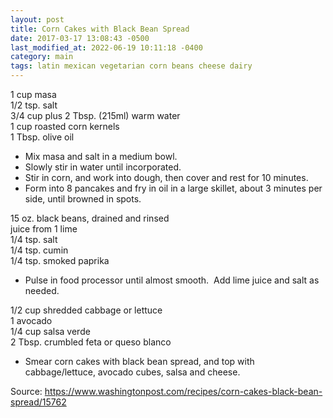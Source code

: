 ```yaml
---
layout: post
title: Corn Cakes with Black Bean Spread
date: 2017-03-17 13:08:43 -0500
last_modified_at: 2022-06-19 10:11:18 -0400
category: main
tags: latin mexican vegetarian corn beans cheese dairy
---
```

1 cup masa  
1/2 tsp. salt  
3/4 cup plus 2 Tbsp. (215ml) warm water  
1 cup roasted corn kernels  
1 Tbsp. olive oil  

  * Mix masa and salt in a medium bowl.
  * Slowly stir in water until incorporated.
  * Stir in corn, and work into dough, then cover and rest for 10 minutes.
  * Form into 8 pancakes and fry in oil in a large skillet, about 3 minutes per side, until browned in spots.

15 oz. black beans, drained and rinsed  
juice from 1 lime  
1/4 tsp. salt  
1/4 tsp. cumin  
1/4 tsp. smoked paprika  

  * Pulse in food processor until almost smooth.  Add lime juice and salt as needed.

1/2 cup shredded cabbage or lettuce  
1 avocado  
1/4 cup salsa verde  
2 Tbsp. crumbled feta or queso blanco  

  * Smear corn cakes with black bean spread, and top with cabbage/lettuce, avocado cubes, salsa and cheese.

Source: <https://www.washingtonpost.com/recipes/corn-cakes-black-bean-spread/15762>
